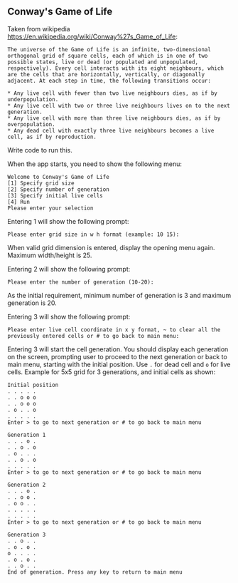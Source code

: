 ## Conway's Game of Life

Taken from wikipedia https://en.wikipedia.org/wiki/Conway%27s_Game_of_Life:

```
The universe of the Game of Life is an infinite, two-dimensional orthogonal grid of square cells, each of which is in one of two possible states, live or dead (or populated and unpopulated, respectively). Every cell interacts with its eight neighbours, which are the cells that are horizontally, vertically, or diagonally adjacent. At each step in time, the following transitions occur:

* Any live cell with fewer than two live neighbours dies, as if by underpopulation.
* Any live cell with two or three live neighbours lives on to the next generation.
* Any live cell with more than three live neighbours dies, as if by overpopulation.
* Any dead cell with exactly three live neighbours becomes a live cell, as if by reproduction.
```

Write code to run this.

When the app starts, you need to show the following menu:
```
Welcome to Conway's Game of Life
[1] Specify grid size
[2] Specify number of generation
[3] Specify initial live cells
[4] Run
Please enter your selection
```

Entering 1 will show the following prompt:
```
Please enter grid size in w h format (example: 10 15):

```
When valid grid dimension is entered, display the opening menu again. Maximum width/height is 25.

Entering 2 will show the following prompt:
```
Please enter the number of generation (10-20):
```
As the initial requirement, minimum number of generation is 3 and maximum generation is 20.

Entering 3 will show the following prompt:
```
Please enter live cell coordinate in x y format, ~ to clear all the previously entered cells or # to go back to main menu:

```

Entering 3 will start the cell generation. You should display each generation on the screen, prompting user to proceed to the next generation or back to main menu, starting with the initial position. Use `.` for dead cell and `o` for live cells.
Example for 5x5 grid for 3 generations, and initial cells as shown:
```
Initial position
. . . . .
. . o o o
. . o o o
. o . . o
. . . . .
Enter > to go to next generation or # to go back to main menu

Generation 1
. . . o .
. . o . o
. o . . .
. . o . o
. . . . .
Enter > to go to next generation or # to go back to main menu

Generation 2
. . . o .
. . o o .
. o o . .
. . . . .
. . . . .
Enter > to go to next generation or # to go back to main menu

Generation 3
. . o . .
. o . o .
o . . . .
. o . o .
. . o . .
End of generation. Press any key to return to main menu

```



